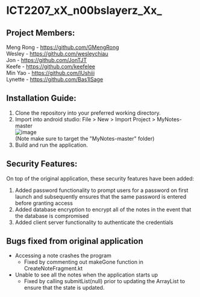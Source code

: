 # ICT2207_xX_n00bslayerz_Xx_

## Project Members:
Meng Rong - https://github.com/GMengRong<br>
Wesley - https://github.com/wesleychiau<br>
Jon - https://github.com/JonTJT<br>
Keefe - https://github.com/keefelee<br>
Min Yao - https://github.com/IUshiii<br>
Lynette - https://github.com/Bas1lSage<br>

## Installation Guide:
1. Clone the repository into your preferred working directory.
2. Import into android studio: File > New > Import Project > MyNotes-master<br>
![image](https://user-images.githubusercontent.com/23615745/229261117-070e1969-f011-4575-a4a5-657360fa6e42.png)<br>
(Note make sure to target the "MyNotes-master" folder)
3. Build and run the application.

## Security Features:
On top of the original application, these security features have been added:
1. Added password functionality to prompt users for a password on first launch and subsequently ensures that the same password is entered before granting access
2. Added database encryption to encrypt all of the notes in the event that the database is compromised
3. Added client server functionality to authenticate the credentials

## Bugs fixed from original application
- Accessing a note crashes the program
  - Fixed by commenting out makeGone function in CreateNoteFragment.kt
- Unable to see all the notes when the application starts up
  - Fixed by calling submitList(null) prior to updating the ArrayList to ensure that the state is updated.


